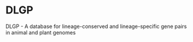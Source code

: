 # DLGP
DLGP - A database for lineage-conserved and lineage-specific gene pairs in animal and plant genomes

